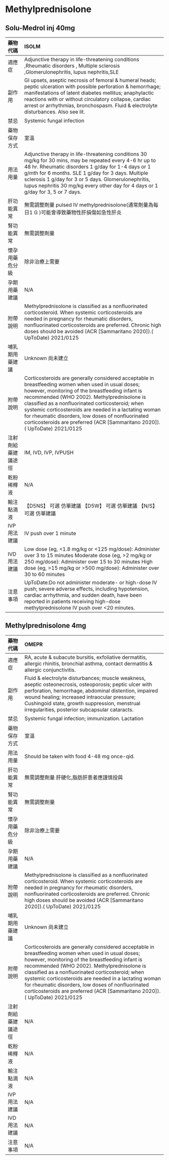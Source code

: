# Methylprednisolone

## Solu-Medrol inj 40mg

| 藥物代碼 | ISOLM |
| :--- | :--- |
| 適應症 | Adjunctive therapy in life-threatening conditions ,Rheumatic disorders , Multiple sclerosis ,Glomerulonephritis, lupus nephritis,SLE |
| 副作用 | GI upsets, aseptic necrosis of femoral & humeral heads; peptic ulceration with possible perforation & hemorrhage; manifestations of latent diabetes mellitus; anaphylactic reactions with or without circulatory collapse, cardiac arrest or arrhythmias, bronchospasm. Fluid & electrolyte disturbances. Also see lit. |
| 禁忌 | Systemic fungal infection |
| 藥物保存方式 | 室溫 |
| 用法用量 | Adjunctive therapy in life-threatening conditions 30 mg/kg for 30 mins, may be repeated every 4-6 hr up to 48 hr. Rheumatic disorders 1 g/day for 1-4 days or 1 g/mth for 6 months. SLE 1 g/day for 3 days. Multiple sclerosis 1 g/day for 3 or 5 days. Glomerulonephritis, lupus nephritis 30 mg/kg every other day for 4 days or 1 g/day for 3, 5 or 7 days. |
| 肝功能異常 | 無需調整劑量  pulsed IV methylprednisolone\(通常劑量為每日1 G \)可能會導致藥物性肝損傷如急性肝炎 |
| 腎功能異常 | 無需調整劑量 |
| 懷孕用藥危分級 | 除非治療上需要 |
| 孕期用藥建議 | N/A |
| 附帶說明 | Methylprednisolone is classified as a nonfluorinated corticosteroid. When systemic corticosteroids are needed in pregnancy for rheumatic disorders, nonfluorinated corticosteroids are preferred. Chronic high doses should be avoided \(ACR \[Sammaritano 2020\]\).\( UpToDate\) 2021/0125 |
| 哺乳期用藥建議 | Unknown 尚未建立 |
| 附帶說明 | Corticosteroids are generally considered acceptable in breastfeeding women when used in usual doses; however, monitoring of the breastfeeding infant is recommended \(WHO 2002\). Methylprednisolone is classified as a nonfluorinated corticosteroid; when systemic corticosteroids are needed in a lactating woman for rheumatic disorders, low doses of nonfluorinated corticosteroids are preferred \(ACR \[Sammaritano 2020\]\).\( UpToDate\) 2021/0125 |
| 注射劑給藥建議途徑 | IM, IVD, IVP, IVPUSH |
| 乾粉稀釋液 | N/A |
| 輸注點滴液 | 【D5NS】 可選 仿單建議  【D5W】 可選 仿單建議  【N/S】 可選 仿單建議 |
| IVP 用法建議 | IV push over 1 minute |
| IVD 用法建議 | Low dose \(eg, &lt;1.8 mg/kg or &lt;125 mg/dose\): Administer over 3 to 15 minutes Moderate dose \(eg, &gt;2 mg/kg or 250 mg/dose\): Administer over 15 to 30 minutes High dose \(eg, &gt;15 mg/kg or &gt;500 mg/dose\): Administer over 30 to 60 minutes |
| 注意事項 | UpToDate:Do not administer moderate- or high-dose IV push; severe adverse effects, including hypotension, cardiac arrhythmia, and sudden death, have been reported in patients receiving high-dose methylprednisolone IV push over &lt;20 minutes. |

## Methylprednisolone 4mg

| 藥物代碼 | OMEPR |
| :--- | :--- |
| 適應症 | RA, acute & subacute bursitis, exfoliative dermatitis, allergic rhinitis, bronchial asthma, contact dermatitis & allergic conjunctivitis. |
| 副作用 | Fluid & electrolyte disturbances; muscle weakness, aseptic osteonecrosis, osteoporosis; peptic ulcer with perforation, hemorrhage, abdominal distention, impaired wound healing; increased intraocular pressure; Cushingoid state, growth suppression, menstrual irregularities, posterior subcapsular cataracts. |
| 禁忌 | Systemic fungal infection; immunization. Lactation |
| 藥物保存方式 | 室溫 |
| 用法用量 | Should be taken with food 4-48 mg once-qid. |
| 肝功能異常 | 無需調整劑量  肝硬化,脂肪肝患者應謹慎投與 |
| 腎功能異常 | 無需調整劑量 |
| 懷孕用藥危分級 | 除非治療上需要 |
| 孕期用藥建議 | N/A |
| 附帶說明 | Methylprednisolone is classified as a nonfluorinated corticosteroid. When systemic corticosteroids are needed in pregnancy for rheumatic disorders, nonfluorinated corticosteroids are preferred. Chronic high doses should be avoided \(ACR \[Sammaritano 2020\]\).\( UpToDate\) 2021/0125 |
| 哺乳期用藥建議 | Unknown 尚未建立 |
| 附帶說明 | Corticosteroids are generally considered acceptable in breastfeeding women when used in usual doses; however, monitoring of the breastfeeding infant is recommended \(WHO 2002\). Methylprednisolone is classified as a nonfluorinated corticosteroid; when systemic corticosteroids are needed in a lactating woman for rheumatic disorders, low doses of nonfluorinated corticosteroids are preferred \(ACR \[Sammaritano 2020\]\).\( UpToDate\) 2021/0125 |
| 注射劑給藥建議途徑 | N/A |
| 乾粉稀釋液 | N/A |
| 輸注點滴液 | N/A |
| IVP 用法建議 | N/A |
| IVD 用法建議 | N/A |
| 注意事項 | N/A |

